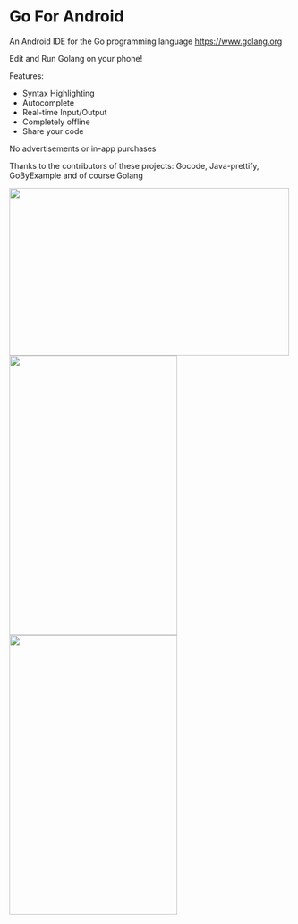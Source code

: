 #  Go For Android
An Android IDE for the Go programming language
https://www.golang.org

Edit and Run Golang on your phone!

Features:
- Syntax Highlighting
- Autocomplete
- Real-time Input/Output
- Completely offline
- Share your code

No advertisements or in-app purchases

Thanks to the contributors of these projects:
Gocode, Java-prettify, GoByExample and of course Golang

<img src="http://imgur.com/JNm1ZkN.jpg" width="500" height="300">

<img src="http://imgur.com/Ex8HCVo.jpg" width="300" height="500">

<img src="https://i.imgur.com/v5BO7Y3.jpg" width="300" height="500">
